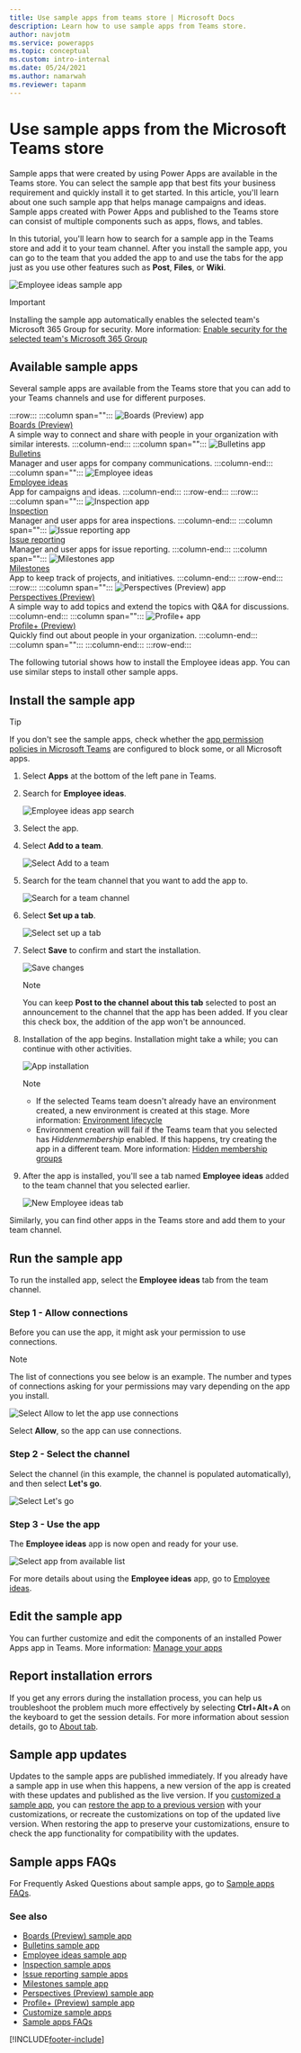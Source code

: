 ```yaml
---
title: Use sample apps from teams store | Microsoft Docs
description: Learn how to use sample apps from Teams store.
author: navjotm
ms.service: powerapps
ms.topic: conceptual
ms.custom: intro-internal
ms.date: 05/24/2021
ms.author: namarwah
ms.reviewer: tapanm
---
```


# Use sample apps from the Microsoft Teams store

Sample apps that were created by using Power Apps are available in the Teams store. You can select the sample app that best fits your business requirement and quickly install it to get started. In this article, you'll learn about one such sample app that helps manage campaigns and ideas. Sample apps created with Power Apps and published to the Teams store can consist of multiple components such as apps, flows, and tables.

In this tutorial, you'll learn how to search for a sample app in the Teams store and add it to your team channel. After you install the sample app, you can go to the team that you added the app to and use the tabs for the app just as you use other features such as **Post**, **Files**, or **Wiki**.

![Employee ideas sample app](media/sample-app.png "Employee ideas sample app")

> [!IMPORTANT]
> Installing the sample app automatically enables the selected team's Microsoft 365 Group for security. More information: [Enable security for the selected team's Microsoft 365 Group](../maker/canvas-apps/share-app.md#share-an-app-with-microsoft-365-groups)

## Available sample apps

Several sample apps are available from the Teams store that you can add to your Teams channels and use for different purposes.

:::row:::
   :::column span="":::
      ![Boards (Preview) app](media/app-icons/boards-app-icon.png "Boards (Preview) app") <br> [Boards (Preview)](boards.md) <br> A simple way to connect and share with people in your organization with similar interests.
   :::column-end:::
   :::column span="":::
      ![Bulletins app](media/app-icons/bulletins-app-icon.png "Bulletins app") <br> [Bulletins](bulletins.md) <br> Manager and user apps for company communications.
   :::column-end:::
   :::column span="":::
      ![Employee ideas](media/app-icons/employee-ideas-app-icon.png "Employee ideas app") <br> [Employee ideas](employee-ideas.md) <br> App for campaigns and ideas.
   :::column-end:::
:::row-end:::
:::row:::
   :::column span="":::
      ![Inspection app](media/app-icons/inspection-app-icon.png "Inspection app") <br> [Inspection](inspection.md) <br> Manager and user apps for area inspections.
   :::column-end:::
   :::column span="":::
      ![Issue reporting app](media/app-icons/issue-reporting-app-icon.png "Issue reporting app") <br> [Issue reporting](issue-reporting.md) <br> Manager and user apps for issue reporting.
   :::column-end:::
   :::column span="":::
      ![Milestones app](media/app-icons/milestones-app-icon.png "Milestones app") <br> [Milestones](milestones.md) <br> App to keep track of projects, and initiatives.
   :::column-end:::
:::row-end:::
:::row:::
    :::column span="":::
      ![Perspectives (Preview) app](media/app-icons/perspectives-app-icon.png "Perspectives (Preview) app") <br> [Perspectives (Preview)](perspectives.md) <br> A simple way to add topics and extend the topics with Q&A for discussions.
   :::column-end:::
   :::column span="":::
      ![Profile+ app](media/app-icons/profile-app-icon.png "Profile+ app") <br> [Profile+ (Preview)](profile-app.md) <br> Quickly find out about people in your organization.
   :::column-end:::
   :::column span="":::
   :::column-end:::
:::row-end:::

The following tutorial shows how to install the Employee ideas app. You can use similar steps to install other sample apps.

## Install the sample app

> [!TIP]
> If you don't see the sample apps, check whether the [app permission policies in Microsoft Teams](/microsoftteams/teams-app-permission-policies) are configured to block some, or all Microsoft apps.

1. Select **Apps** at the bottom of the left pane in Teams.

1. Search for **Employee ideas**.

    ![Employee ideas app search](media/sample-app-9.png "Employee ideas app search")

1. Select the app.

1. Select **Add to a team**.

    ![Select Add to a team](media/sample-app-1.png "Select Add to a team")

1. Search for the team channel that you want to add the app to.

    ![Search for a team channel](media/sample-app-2.png "Search for a team channel")

1. Select **Set up a tab**.

   ![Select set up a tab](media/sample-app-3.png "Select set up a tab")

1. Select **Save** to confirm and start the installation.

    ![Save changes](media/sample-app-4.png "Save changes")

    > [!NOTE]
    > You can keep **Post to the channel about this tab** selected to post an announcement
    to the channel that the app has been added. If you clear this check box, the addition of the app won't be announced.

1. Installation of the app begins. Installation might take a while; you can continue
    with other activities.

    ![App installation](media/sample-app-5.png "App installation")

    > [!NOTE]
    > - If the selected Teams team doesn't already have an environment created, a new environment is created at this stage. More information: [Environment lifecycle](/power-platform/admin/about-teams-environment)
    > - Environment creation will fail if the Teams team that you selected has *Hiddenmembership* enabled. If this happens, try creating the app in a different team. More information: [Hidden membership groups](known-issues-limitations.md#hidden-membership-groups)

1. After the app is installed, you'll see a tab named **Employee ideas** added to the team channel that you selected earlier.

    ![New Employee ideas tab](media/sample-app-6.png "New Employee ideas tab")

Similarly, you can find other apps in the Teams store and add them to your team channel.

## Run the sample app

To run the installed app, select the **Employee ideas** tab from the team channel.

### Step 1 - Allow connections

Before you can use the app, it might ask your permission to use connections.

> [!NOTE]
> The list of connections you see below is an example. The number and types of connections asking for your permissions may vary depending on the app you install.

![Select Allow to let the app use connections](media/sample-app-10.png "Select Allow to let the app use connections")

Select **Allow**, so the app can use connections.

### Step 2 - Select the channel

Select the channel (in this example, the channel is populated automatically), and then select **Let's go**.

![Select Let's go](media/sample-app-11.png "Select Let's go")

### Step 3 - Use the app

The **Employee ideas** app is now open and ready for your use.

![Select app from available list](media/sample-app-12.png "Select app from available list")

For more details about using the **Employee ideas** app, go to [Employee ideas](employee-ideas.md).

## Edit the sample app

You can further customize and edit the components of an installed Power Apps app in Teams. More information: [Manage your apps](manage-your-apps.md)

## Report installation errors

If you get any errors during the installation process, you can help us troubleshoot the problem much more effectively by selecting **Ctrl**+**Alt**+**A** on the keyboard to get the session details. For more information about session details, go to [About tab](overview-of-the-power-apps-app.md#about).

## Sample app updates

Updates to the sample apps are published immediately. If you already have a sample app in use when this happens, a new version of the app is created with these updates and published as the live version. If you [customized a sample app](customize-sample-apps.md), you can [restore the app to a previous version](manage-your-apps.md#restore-an-app) with your customizations, or recreate the customizations on top of the updated live version. When restoring the app to preserve your customizations, ensure to check the app functionality for compatibility with the updates.

## Sample apps FAQs

For Frequently Asked Questions about sample apps, go to [Sample apps FAQs](sample-apps-faqs.md).

### See also

- [Boards (Preview) sample app](boards.md)
- [Bulletins sample app](bulletins.md)
- [Employee ideas sample app](employee-ideas.md)  
- [Inspection sample apps](inspection.md)  
- [Issue reporting sample apps](issue-reporting.md)
- [Milestones sample app](milestones.md)
- [Perspectives (Preview) sample app](perspectives.md)
- [Profile+ (Preview) sample app](profile-app.md)
- [Customize sample apps](customize-sample-apps.md)
- [Sample apps FAQs](sample-apps-faqs.md)

[!INCLUDE[footer-include](../includes/footer-banner.md)]